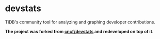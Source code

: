 # devstats

TiDB's community tool for analyzing and graphing developer contributions.

**The project was forked from [cncf/devstats](https://github.com/cncf/devstats) and redeveloped on top of it.**
